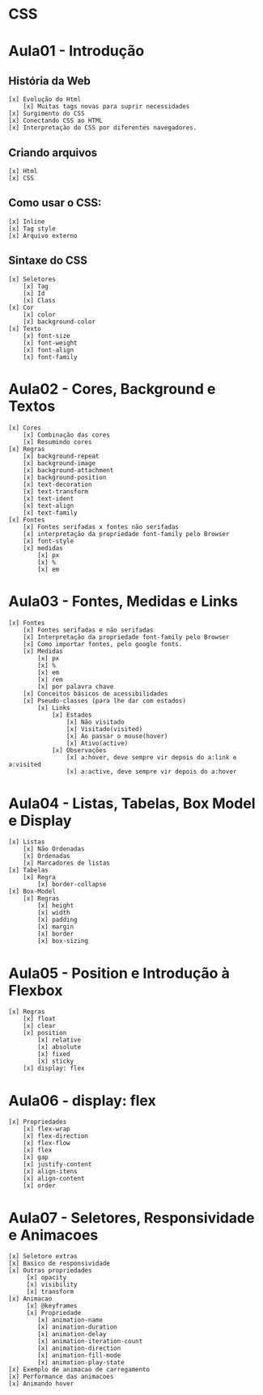 # CSS

# Aula01 - Introdução

## História da Web
    [x] Evolução do Html
        [x] Muitas tags novas para suprir necessidades
    [x] Surgimento do CSS
    [x] Conectando CSS ao HTML
    [x] Interpretação do CSS por diferentes navegadores.

## Criando arquivos
    [x] Html
    [x] CSS

## Como usar o CSS:
    [x] Inline
    [x] Tag style
    [x] Arquivo externo

## Sintaxe do CSS
    [x] Seletores
        [x] Tag
        [x] Id
        [x] Class
    [x] Cor
        [x] color
        [x] background-color
    [x] Texto
        [x] font-size
        [x] font-weight
        [x] font-align
        [x] font-family

# Aula02 - Cores, Background e Textos
    [x] Cores
        [x] Combinação das cores
        [x] Resumindo cores
    [x] Regras
        [x] background-repeat
        [x] background-image
        [x] background-attachment
        [x] background-position
        [x] text-decoration
        [x] text-transform
        [x] text-ident
        [x] text-align
        [x] text-family
    [x] Fontes
        [x] Fontes serifadas x fontes não serifadas
        [x] interpretação da propriedade font-family pelo Browser
        [x] font-style
        [x] medidas
            [x] px
            [x] %
            [x] em
# Aula03 - Fontes, Medidas e Links
    [x] Fontes
        [x] Fontes serifadas e não serifadas
        [x] Interpretação da propriedade font-family pelo Browser
        [x] Como importar fontes, pelo google fonts.
        [x] Medidas
            [x] px
            [x] %
            [x] em
            [x] rem
            [x] por palavra chave
        [x] Conceitos básicos de acessibilidades
        [x] Pseudo-classes (para lhe dar com estados)
            [x] Links
                [x] Estados
                    [x] Não visitado
                    [x] Visitado(visited)
                    [x] Ao passar o mouse(hover)
                    [x] Ativo(active)
                [x] Observações
                    [x] a:hover, deve sempre vir depois do a:link e a:visited
                    [x] a:active, deve sempre vir depois do a:hover

# Aula04 - Listas, Tabelas, Box Model e Display
    [x] Listas
        [x] Não Ordenadas
        [x] Ordenadas
        [x] Marcadores de listas
    [x] Tabelas
        [x] Regra
            [x] border-collapse
    [x] Box-Model
        [x] Regras
            [x] height
            [x] width
            [x] padding
            [x] margin
            [x] border
            [x] box-sizing

# Aula05 - Position e Introdução à Flexbox
    [x] Regras
        [x] float
        [x] clear
        [x] position
            [x] relative
            [x] absolute
            [x] fixed
            [x] sticky
        [x] display: flex

# Aula06 - display: flex
    [x] Propriedades
        [x] flex-wrap      
        [x] flex-direction      
        [x] flex-flow      
        [x] flex      
        [x] gap      
        [x] justify-content      
        [x] align-itens      
        [x] align-content      
        [x] order
# Aula07 - Seletores, Responsividade e Animacoes
    [x] Seletore extras
    [x] Basico de responsividade
    [x] Outras propriedades
         [x] opacity
         [x] visibility
         [x] transform
    [x] Animacao
         [x] @keyframes
         [x] Propriedade
            [x] animation-name
            [x] animation-duration
            [x] animation-delay
            [x] animation-iteration-count
            [x] animation-direction
            [x] animation-fill-mode
            [x] animation-play-state
    [x] Exemplo de animacao de carregamento
    [x] Performance das animacoes
    [x] Animando hover